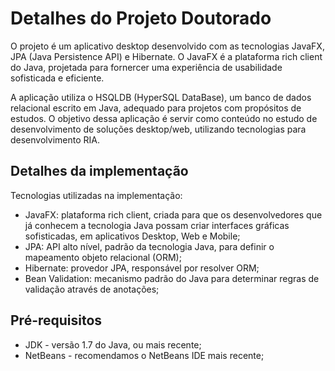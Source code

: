 Detalhes do Projeto Doutorado
===============

O projeto é um aplicativo desktop desenvolvido com as tecnologias JavaFX, JPA (Java Persistence API) e Hibernate. O JavaFX é a plataforma rich client do Java, projetada para fornercer uma experiência de usabilidade sofisticada e eficiente.

A aplicação utiliza o HSQLDB (HyperSQL DataBase), um banco de dados relacional escrito em Java, adequado para projetos com propósitos de estudos. O objetivo dessa aplicação é servir como conteúdo no estudo de desenvolvimento de soluções desktop/web, utilizando tecnologias para desenvolvimento RIA.

Detalhes da implementação
-------
Tecnologias utilizadas na implementação:

* JavaFX: plataforma rich client, criada para que os desenvolvedores que já conhecem a tecnologia Java possam criar interfaces gráficas sofisticadas, em aplicativos Desktop, Web e Mobile;
* JPA: API alto nível, padrão da tecnologia Java, para definir o mapeamento objeto relacional (ORM);
* Hibernate: provedor JPA, responsável por resolver ORM;
* Bean Validation: mecanismo padrão do Java para determinar regras de validação através de anotações;

Pré-requisitos
-------
* JDK - versão 1.7 do Java, ou mais recente;
* NetBeans - recomendamos o NetBeans IDE mais recente;

